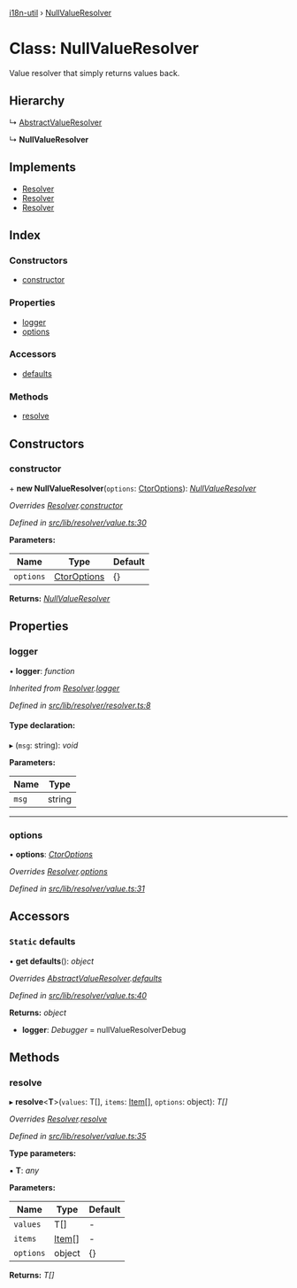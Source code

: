 [i18n-util](../README.md) › [NullValueResolver](nullvalueresolver.md)

# Class: NullValueResolver

Value resolver that simply returns values back.

## Hierarchy

  ↳ [AbstractValueResolver](abstractvalueresolver.md)

  ↳ **NullValueResolver**

## Implements

* [Resolver](../README.md#abstract-resolver)
* [Resolver](../README.md#abstract-resolver)
* [Resolver](../README.md#abstract-resolver)

## Index

### Constructors

* [constructor](nullvalueresolver.md#constructor)

### Properties

* [logger](nullvalueresolver.md#logger)
* [options](nullvalueresolver.md#options)

### Accessors

* [defaults](nullvalueresolver.md#static-defaults)

### Methods

* [resolve](nullvalueresolver.md#resolve)

## Constructors

###  constructor

\+ **new NullValueResolver**(`options`: [CtorOptions](../README.md#ctoroptions)): *[NullValueResolver](nullvalueresolver.md)*

*Overrides [Resolver](resolver.md).[constructor](resolver.md#constructor)*

*Defined in [src/lib/resolver/value.ts:30](https://github.com/JuroOravec/i18n-util/blob/c9cd5a0/src/lib/resolver/value.ts#L30)*

**Parameters:**

Name | Type | Default |
------ | ------ | ------ |
`options` | [CtorOptions](../README.md#ctoroptions) | {} |

**Returns:** *[NullValueResolver](nullvalueresolver.md)*

## Properties

###  logger

• **logger**: *function*

*Inherited from [Resolver](resolver.md).[logger](resolver.md#logger)*

*Defined in [src/lib/resolver/resolver.ts:8](https://github.com/JuroOravec/i18n-util/blob/c9cd5a0/src/lib/resolver/resolver.ts#L8)*

#### Type declaration:

▸ (`msg`: string): *void*

**Parameters:**

Name | Type |
------ | ------ |
`msg` | string |

___

###  options

• **options**: *[CtorOptions](../README.md#ctoroptions)*

*Overrides [Resolver](resolver.md).[options](resolver.md#options)*

*Defined in [src/lib/resolver/value.ts:31](https://github.com/JuroOravec/i18n-util/blob/c9cd5a0/src/lib/resolver/value.ts#L31)*

## Accessors

### `Static` defaults

• **get defaults**(): *object*

*Overrides [AbstractValueResolver](abstractvalueresolver.md).[defaults](abstractvalueresolver.md#static-defaults)*

*Defined in [src/lib/resolver/value.ts:40](https://github.com/JuroOravec/i18n-util/blob/c9cd5a0/src/lib/resolver/value.ts#L40)*

**Returns:** *object*

* **logger**: *Debugger* = nullValueResolverDebug

## Methods

###  resolve

▸ **resolve**<**T**>(`values`: T[], `items`: [Item](../README.md#item)[], `options`: object): *T[]*

*Overrides [Resolver](resolver.md).[resolve](resolver.md#resolve)*

*Defined in [src/lib/resolver/value.ts:35](https://github.com/JuroOravec/i18n-util/blob/c9cd5a0/src/lib/resolver/value.ts#L35)*

**Type parameters:**

▪ **T**: *any*

**Parameters:**

Name | Type | Default |
------ | ------ | ------ |
`values` | T[] | - |
`items` | [Item](../README.md#item)[] | - |
`options` | object | {} |

**Returns:** *T[]*
